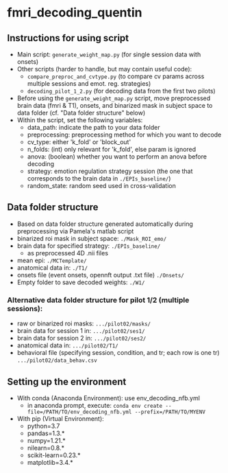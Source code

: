# fmri_decoding_quentin
## Instructions for using script
- Main script: `generate_weight_map.py` (for single session data with onsets)
- Other scripts (harder to handle, but may contain useful code):
  - `compare_preproc_and_cvtype.py` (to compare cv params across multiple sessions and emot. reg. strategies)
  - `decoding_pilot_1_2.py` (for decoding data from the first two pilots)
- Before using the `generate_weight_map.py` script, move preprocessed brain data (fmri & T1), onsets, and binarized mask in subject space to data folder (cf. "Data folder structure" below)
- Within the script, set the following variables:
  - data_path: indicate the path to your data folder
  - preprocessing: preprocessing method for which you want to decode
  - cv_type: either 'k_fold' or 'block_out'
  - n_folds: (int) only relevant for 'k_fold', else param is ignored
  - anova: (boolean) whether you want to perform an anova before decoding
  - strategy: emotion regulation strategy session (the one that corresponds to the brain data in `./EPIs_baseline/`)
  - random_state: random seed used in cross-validation

## Data folder structure
- Based on data folder structure generated automatically during preprocessing via Pamela's matlab script
- binarized roi mask in subject space:
``` ./Mask_ROI_emo/ ```
- brain data for specified strategy:
``` ./EPIs_baseline/ ```
  - as preprocessed 4D .nii files
- mean epi:
``` ./MCTemplate/ ```
- anatomical data in:
``` ./T1/ ```
- onsets file (event onsets, opennft output .txt file)
``` ./Onsets/ ```
- Empty folder to save decoded weights:
``` ./W1/ ```
### Alternative data folder structure for pilot 1/2 (multiple sessions):
- raw or binarized roi masks:
``` .../pilot02/masks/ ```
- brain data for session 1 in:
``` .../pilot02/ses1/ ```
- brain data for session 2 in:
``` .../pilot02/ses2/ ```
- anatomical data in:
``` .../pilot02/T1/ ```
- behavioral file (specifying session, condition, and tr; each row is one tr)
``` .../pilot02/data_behav.csv ```


## Setting up the environment
- With conda (Anaconda Environment): use env_decoding_nfb.yml
  - in anaconda prompt, execute: `conda env create --file=/PATH/TO/env_decoding_nfb.yml --prefix=/PATH/TO/MYENV`
- With pip (Virtual Environment):
  - python=3.7
  - pandas=1.3.*
  - numpy=1.21.*
  - nilearn=0.8.*
  - scikit-learn=0.23.*
  - matplotlib=3.4.*
